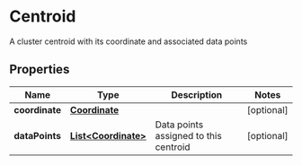 

# Centroid

A cluster centroid with its coordinate and associated data points

## Properties

| Name | Type | Description | Notes |
|------------ | ------------- | ------------- | -------------|
|**coordinate** | [**Coordinate**](Coordinate.md) |  |  [optional] |
|**dataPoints** | [**List&lt;Coordinate&gt;**](Coordinate.md) | Data points assigned to this centroid |  [optional] |



